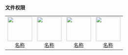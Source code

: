 ### 文件权限

<table>
  <tr>
    <td style="text-align: center;">
      <a href="链接">
        <img src="png/文件权限/图片.png" width="80">
        <br>
        <span>名称</span>
      </a>
    </td>
    <td style="text-align: center;">
      <a href="链接">
        <img src="png/文件权限/图片.png" width="80">
        <br>
        <span>名称</span>
      </a>
    </td>
    <td style="text-align: center;">
      <a href="链接">
        <img src="png/文件权限/图片.png" width="80">
        <br>
        <span>名称</span>
      </a>
    </td>
    <td style="text-align: center;">
      <a href="链接">
        <img src="png/文件权限/图片.png" width="80">
        <br>
        <span>名称</span>
      </a>
    </td>
    </tr>
</table>